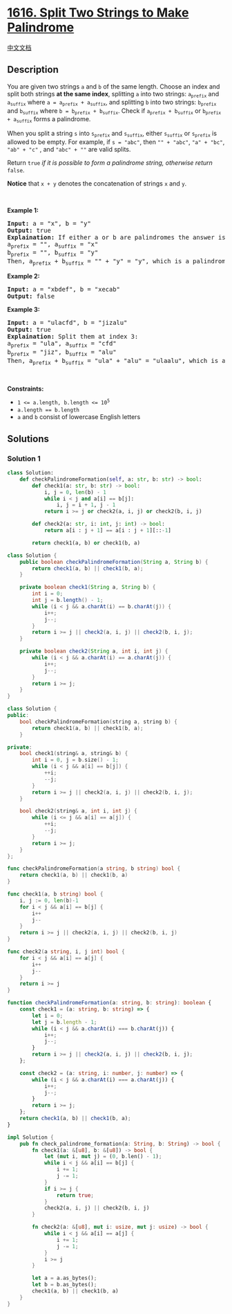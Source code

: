 # [1616. Split Two Strings to Make Palindrome](https://leetcode.com/problems/split-two-strings-to-make-palindrome)

[中文文档](./solution/1600-1699/1616.Split%20Two%20Strings%20to%20Make%20Palindrome/README.md)

<!-- tags:Two Pointers,String -->

## Description

<p>You are given two strings <code>a</code> and <code>b</code> of the same length. Choose an index and split both strings <strong>at the same index</strong>, splitting <code>a</code> into two strings: <code>a<sub>prefix</sub></code> and <code>a<sub>suffix</sub></code> where <code>a = a<sub>prefix</sub> + a<sub>suffix</sub></code>, and splitting <code>b</code> into two strings: <code>b<sub>prefix</sub></code> and <code>b<sub>suffix</sub></code> where <code>b = b<sub>prefix</sub> + b<sub>suffix</sub></code>. Check if <code>a<sub>prefix</sub> + b<sub>suffix</sub></code> or <code>b<sub>prefix</sub> + a<sub>suffix</sub></code> forms a palindrome.</p>

<p>When you split a string <code>s</code> into <code>s<sub>prefix</sub></code> and <code>s<sub>suffix</sub></code>, either <code>s<sub>suffix</sub></code> or <code>s<sub>prefix</sub></code> is allowed to be empty. For example, if <code>s = &quot;abc&quot;</code>, then <code>&quot;&quot; + &quot;abc&quot;</code>, <code>&quot;a&quot; + &quot;bc&quot;</code>, <code>&quot;ab&quot; + &quot;c&quot;</code> , and <code>&quot;abc&quot; + &quot;&quot;</code> are valid splits.</p>

<p>Return <code>true</code><em> if it is possible to form</em><em> a palindrome string, otherwise return </em><code>false</code>.</p>

<p><strong>Notice</strong> that&nbsp;<code>x + y</code> denotes the concatenation of strings <code>x</code> and <code>y</code>.</p>

<p>&nbsp;</p>
<p><strong class="example">Example 1:</strong></p>

<pre>
<strong>Input:</strong> a = &quot;x&quot;, b = &quot;y&quot;
<strong>Output:</strong> true
<strong>Explaination:</strong> If either a or b are palindromes the answer is true since you can split in the following way:
a<sub>prefix</sub> = &quot;&quot;, a<sub>suffix</sub> = &quot;x&quot;
b<sub>prefix</sub> = &quot;&quot;, b<sub>suffix</sub> = &quot;y&quot;
Then, a<sub>prefix</sub> + b<sub>suffix</sub> = &quot;&quot; + &quot;y&quot; = &quot;y&quot;, which is a palindrome.
</pre>

<p><strong class="example">Example 2:</strong></p>

<pre>
<strong>Input:</strong> a = &quot;xbdef&quot;, b = &quot;xecab&quot;
<strong>Output:</strong> false
</pre>

<p><strong class="example">Example 3:</strong></p>

<pre>
<strong>Input:</strong> a = &quot;ulacfd&quot;, b = &quot;jizalu&quot;
<strong>Output:</strong> true
<strong>Explaination:</strong> Split them at index 3:
a<sub>prefix</sub> = &quot;ula&quot;, a<sub>suffix</sub> = &quot;cfd&quot;
b<sub>prefix</sub> = &quot;jiz&quot;, b<sub>suffix</sub> = &quot;alu&quot;
Then, a<sub>prefix</sub> + b<sub>suffix</sub> = &quot;ula&quot; + &quot;alu&quot; = &quot;ulaalu&quot;, which is a palindrome.
</pre>

<p>&nbsp;</p>
<p><strong>Constraints:</strong></p>

<ul>
	<li><code>1 &lt;= a.length, b.length &lt;= 10<sup>5</sup></code></li>
	<li><code>a.length == b.length</code></li>
	<li><code>a</code> and <code>b</code> consist of lowercase English letters</li>
</ul>

## Solutions

### Solution 1

<!-- tabs:start -->

```python
class Solution:
    def checkPalindromeFormation(self, a: str, b: str) -> bool:
        def check1(a: str, b: str) -> bool:
            i, j = 0, len(b) - 1
            while i < j and a[i] == b[j]:
                i, j = i + 1, j - 1
            return i >= j or check2(a, i, j) or check2(b, i, j)

        def check2(a: str, i: int, j: int) -> bool:
            return a[i : j + 1] == a[i : j + 1][::-1]

        return check1(a, b) or check1(b, a)
```

```java
class Solution {
    public boolean checkPalindromeFormation(String a, String b) {
        return check1(a, b) || check1(b, a);
    }

    private boolean check1(String a, String b) {
        int i = 0;
        int j = b.length() - 1;
        while (i < j && a.charAt(i) == b.charAt(j)) {
            i++;
            j--;
        }
        return i >= j || check2(a, i, j) || check2(b, i, j);
    }

    private boolean check2(String a, int i, int j) {
        while (i < j && a.charAt(i) == a.charAt(j)) {
            i++;
            j--;
        }
        return i >= j;
    }
}
```

```cpp
class Solution {
public:
    bool checkPalindromeFormation(string a, string b) {
        return check1(a, b) || check1(b, a);
    }

private:
    bool check1(string& a, string& b) {
        int i = 0, j = b.size() - 1;
        while (i < j && a[i] == b[j]) {
            ++i;
            --j;
        }
        return i >= j || check2(a, i, j) || check2(b, i, j);
    }

    bool check2(string& a, int i, int j) {
        while (i <= j && a[i] == a[j]) {
            ++i;
            --j;
        }
        return i >= j;
    }
};
```

```go
func checkPalindromeFormation(a string, b string) bool {
	return check1(a, b) || check1(b, a)
}

func check1(a, b string) bool {
	i, j := 0, len(b)-1
	for i < j && a[i] == b[j] {
		i++
		j--
	}
	return i >= j || check2(a, i, j) || check2(b, i, j)
}

func check2(a string, i, j int) bool {
	for i < j && a[i] == a[j] {
		i++
		j--
	}
	return i >= j
}
```

```ts
function checkPalindromeFormation(a: string, b: string): boolean {
    const check1 = (a: string, b: string) => {
        let i = 0;
        let j = b.length - 1;
        while (i < j && a.charAt(i) === b.charAt(j)) {
            i++;
            j--;
        }
        return i >= j || check2(a, i, j) || check2(b, i, j);
    };

    const check2 = (a: string, i: number, j: number) => {
        while (i < j && a.charAt(i) === a.charAt(j)) {
            i++;
            j--;
        }
        return i >= j;
    };
    return check1(a, b) || check1(b, a);
}
```

```rust
impl Solution {
    pub fn check_palindrome_formation(a: String, b: String) -> bool {
        fn check1(a: &[u8], b: &[u8]) -> bool {
            let (mut i, mut j) = (0, b.len() - 1);
            while i < j && a[i] == b[j] {
                i += 1;
                j -= 1;
            }
            if i >= j {
                return true;
            }
            check2(a, i, j) || check2(b, i, j)
        }

        fn check2(a: &[u8], mut i: usize, mut j: usize) -> bool {
            while i < j && a[i] == a[j] {
                i += 1;
                j -= 1;
            }
            i >= j
        }

        let a = a.as_bytes();
        let b = b.as_bytes();
        check1(a, b) || check1(b, a)
    }
}
```

<!-- tabs:end -->

<!-- end -->
